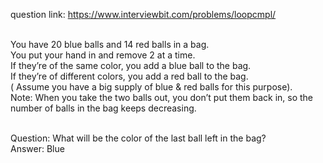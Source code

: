 question link: https://www.interviewbit.com/problems/loopcmpl/<br><br>


You have 20 blue balls and 14 red balls in a bag.<br>
You put your hand in and remove 2 at a time.<br>
If they’re of the same color, you add a blue ball to the bag.<br>
If they’re of different colors, you add a red ball to the bag.<br>
( Assume you have a big supply of blue & red balls for this purpose).<br>
Note: When you take the two balls out, you don’t put them back in, so the number of balls in the bag keeps decreasing.<br><br>

Question: What will be the color of the last ball left in the bag?<br>
Answer: Blue
